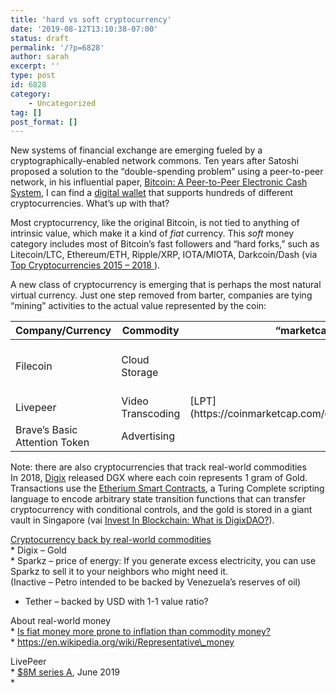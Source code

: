 ```yaml
---
title: 'hard vs soft cryptocurrency'
date: '2019-08-12T13:10:38-07:00'
status: draft
permalink: '/?p=6828'
author: sarah
excerpt: ''
type: post
id: 6828
category:
    - Uncategorized
tag: []
post_format: []
---
```

New systems of financial exchange are emerging fueled by a cryptographically-enabled network commons. Ten years after Satoshi proposed a solution to the “double-spending problem” using a peer-to-peer network, in his influential paper, [Bitcoin: A Peer-to-Peer Electronic Cash System](https://bitcoin.org/bitcoin.pdf), I can find a [digital wallet](https://www.cryptocompare.com/wallets/#/overview) that supports hundreds of different cryptocurrencies. What’s up with that?

Most cryptocurrency, like the original Bitcoin, is not tied to anything of intrinsic value, which make it a kind of *fiat* currency. This *soft* money category includes most of Bitcoin’s fast followers and “hard forks,” such as Litecoin/LTC, Ethereum/ETH, Ripple/XRP, IOTA/MIOTA, Darkcoin/Dash (via [Top Cryptocurrencies 2015 – 2018  ](https://cryptocurrencyfacts.com/list-of-cryptocurrencies/)).

A new class of cryptocurrency is emerging that is perhaps the most natural virtual currency. Just one step removed from barter, companies are tying “mining” activities to the actual value represented by the coin:

<table><thead><tr><th>Company/Currency</th><th>Commodity</th><th>“marketcap”</th><th>ICO news</th></tr></thead><tbody><tr><td>Filecoin</td><td>Cloud Storage</td><td></td><td>[Aug ’17](https://techcrunch.com/2017/08/10/filecoins-ico-opens-today-for-accredited-investors-after-raising-52m-from-advisers/)</td></tr><tr><td>Livepeer</td><td>Video Transcoding</td><td>[LPT](https://coinmarketcap.com/currencies/livepeer/)</td><td></td></tr><tr><td>Brave’s Basic Attention Token</td><td>Advertising</td><td></td><td></td></tr></tbody></table>

Note: there are also cryptocurrencies that track real-world commodities  
In 2018, [Digix](https://digix.global/) released DGX where each coin represents 1 gram of Gold. Transactions use the [Etherium Smart Contracts](https://github.com/ethereum/wiki/wiki/White-Paper), a Turing Complete scripting language to encode arbitrary state transition functions that can transfer cryptocurrency with conditional controls, and the gold is stored in a giant vault in Singapore (vai [Invest In Blockchain: What is DigixDAO?](https://www.investinblockchain.com/what-is-digixdao/)).

[Cryptocurrency back by real-world commodities](https://hedgetrade.com/commodity-backed-cryptocurrency/)  
\* Digix – Gold  
\* Sparkz – price of energy: If you generate excess electricity, you can use Sparkz to sell it to your neighbors who might need it.  
(Inactive – Petro intended to be backed by Venezuela’s reserves of oil)

- Tether – backed by USD with 1-1 value ratio?

About real-world money  
\* [Is fiat money more prone to inflation than commodity money?](https://www.investopedia.com/ask/answers/041515/fiat-money-more-prone-inflation-commodity-money.asp)  
\* https://en.wikipedia.org/wiki/Representative\_money

LivePeer  
\* [$8M series A](https://techcrunch.com/2019/06/17/decentralized-video-infrastructure-platform-livepeer-raises-8m-series-a/), June 2019  
\*